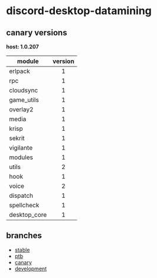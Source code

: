 # discord-desktop-datamining

## canary versions

**host: 1.0.207**

| module | version |
| ------ | :-----: |
| erlpack | 1 |
| rpc | 1 |
| cloudsync | 1 |
| game_utils | 1 |
| overlay2 | 1 |
| media | 1 |
| krisp | 1 |
| sekrit | 1 |
| vigilante | 1 |
| modules | 1 |
| utils | 2 |
| hook | 1 |
| voice | 2 |
| dispatch | 1 |
| spellcheck | 1 |
| desktop_core | 1 |

## branches

- [stable](https://github.com/OpenAsar/discord-desktop-datamining/tree/stable)
- [ptb](https://github.com/OpenAsar/discord-desktop-datamining/tree/ptb)
- [canary](https://github.com/OpenAsar/discord-desktop-datamining/tree/canary)
- [development](https://github.com/OpenAsar/discord-desktop-datamining/tree/development)